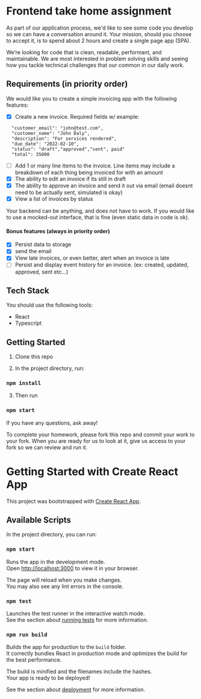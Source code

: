 # Frontend take home assignment

As part of our application process, we'd like to see some code you develop so we can have a conversation around it. 
Your mission, should you choose to accept it, is to spend about 2 hours and create a single page app (SPA).

We’re looking for code that is clean, readable, performant, and maintainable. We are most interested in problem solving skills and seeing how you tackle technical challenges that our common in our daily work.

## Requirements (in priority order)
  
We would like you to create a simple invoicing app with the following features:

 - [x] Create a new invoice. Required fields w/ example:
```
  "customer_email": "john@test.com",
  "customer_name": "John Daly",
  "description": "For services rendered",
  "due_date": "2022-02-10",
  "status": "draft","approved","sent", paid"
  "total": 35000
``` 
 - [ ] Add 1 or many line items to the invoice. Line items may include a breakdown of each thing being invoiced for with an amount
 - [X] The ability to edit an invoice if its still in draft
 - [X] The ability to approve an invoice and send it out via email (email doesnt need to be actually sent, simulated is okay)
 - [X] View a list of invoices by status 

Your backend can be anything, and does not have to work. If you would like to use a mocked-out interface, that is fine (even static data in code is ok).

#### Bonus features (always in priority order)

 - [X] Persist data to storage 
 - [X] send the email
 - [X] View late invoices, or even better, alert when an invoice is late
 - [ ] Persist and display event history for an invoice. (ex: created, updated, approved, sent etc...)

## Tech Stack

You should use the following tools:

 - React
 - Typescript

## Getting Started

1. Clone this repo

2. In the project directory, run:

### `npm install`

3. Then run

### `npm start`

If you have any questions, ask away!

To complete your homework, please fork this repo and commit your work to your fork. When you are ready for us to look at it, give us access to your fork so we can review and run it.

# Getting Started with Create React App

This project was bootstrapped with [Create React App](https://github.com/facebook/create-react-app).

## Available Scripts

In the project directory, you can run:

### `npm start`

Runs the app in the development mode.\
Open [http://localhost:3000](http://localhost:3000) to view it in your browser.

The page will reload when you make changes.\
You may also see any lint errors in the console.

### `npm test`

Launches the test runner in the interactive watch mode.\
See the section about [running tests](https://facebook.github.io/create-react-app/docs/running-tests) for more information.

### `npm run build`

Builds the app for production to the `build` folder.\
It correctly bundles React in production mode and optimizes the build for the best performance.

The build is minified and the filenames include the hashes.\
Your app is ready to be deployed!

See the section about [deployment](https://facebook.github.io/create-react-app/docs/deployment) for more information.
